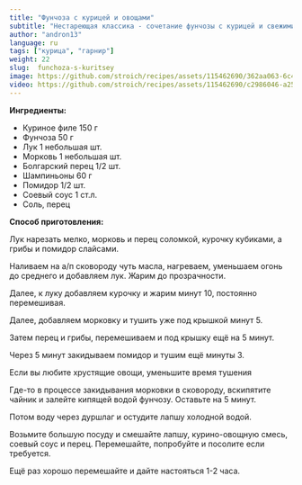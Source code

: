 ```yaml
---
title: "Фунчоза с курицей и овощами"
subtitle: "Нестареющая классика - сочетание фунчозы с курицей и свежими овощами."
author: "andron13"
language: ru
tags: ["курица", "гарнир"]
weight: 22
slug:  funchoza-s-kuritsey
image: https://github.com/stroich/recipes/assets/115462690/362aa063-6c47-4da6-b3ed-2cace19b78f4
video: https://github.com/stroich/recipes/assets/115462690/c2986046-a25b-498e-9acd-32de406517a5
---
```



**Ингредиенты:**

* Куриное филе 150 г
* Фунчоза 50 г
* Лук 1 небольшая шт.
* Морковь 1 небольшая шт.
* Болгарский перец 1/2 шт.
* Шампиньоны 60 г
* Помидор 1/2 шт.
* Соевый соус 1 ст.л.
* Соль, перец


**Способ приготовления:**

Лук нарезать мелко, морковь и перец соломкой, курочку кубиками, а грибы и помидор слайсами.

Наливаем на а/п сковороду чуть масла, нагреваем, уменьшаем огонь до среднего и добавляем лук. Жарим до прозрачности.

Далее, к луку добавляем курочку и жарим минут 10, постоянно перемешивая.

Далее, добавляем морковку и тушить уже под крышкой минут 5.

Затем перец и грибы, перемешиваем и под крышку ещё на 5 минут.

Через 5 минут закидываем помидор и тушим ещё минуты 3.

Если вы любите хрустящие овощи, уменьшите время тушения

Где-то в процессе закидывания морковки в сковороду, вскипятите чайник и залейте кипящей водой фунчозу. Оставьте на 5 минут.

Потом воду через дуршлаг и остудите лапшу холодной водой.

Возьмите большую посуду и смешайте лапшу, курино-овощную смесь, соевый соус и перец.
Перемешайте, попробуйте и посолите если требуется.

Ещё раз хорошо перемешайте и дайте настояться 1-2 часа.

